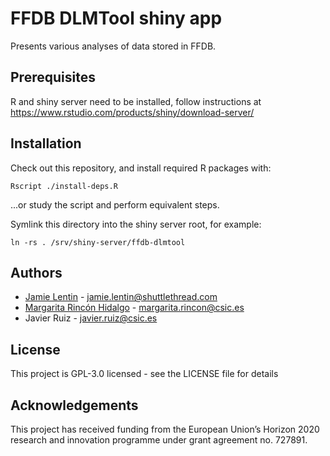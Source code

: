 # FFDB DLMTool shiny app

Presents various analyses of data stored in FFDB.

## Prerequisites

R and shiny server need to be installed, follow instructions at https://www.rstudio.com/products/shiny/download-server/

## Installation

Check out this repository, and install required R packages with:

    Rscript ./install-deps.R

...or study the script and perform equivalent steps.

Symlink this directory into the shiny server root, for example:

    ln -rs . /srv/shiny-server/ffdb-dlmtool

## Authors

* [Jamie Lentin](https://github.com/lentinj) - jamie.lentin@shuttlethread.com
* [Margarita Rincón Hidalgo](https://github.com/mmrinconh) - margarita.rincon@csic.es
* Javier Ruiz - javier.ruiz@csic.es

## License

This project is GPL-3.0 licensed - see the LICENSE file for details

## Acknowledgements

This project has received funding from the European Union’s Horizon 2020 research and innovation programme under grant agreement no. 727891.
